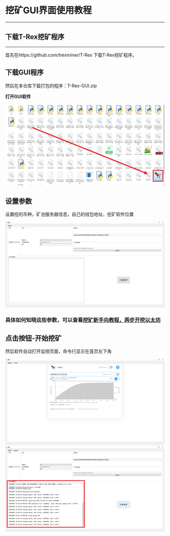 # 挖矿GUI界面使用教程
-------------------
## 下载T-Rex挖矿程序

-------------------------------------------------------
首先在https://github.com/trexminer/T-Rex 下载T-Rex挖矿程序。

## 下载GUI程序

然后在本仓库下载打包的程序：T-Rex-GUI.zip

**打开GUI软件**

![](./image/Snipaste_2021-03-01_21-09-24.png)

## 设置参数

设置挖的币种，矿池服务器信息，自己的钱包地址，挖矿软件位置

![](./image/Snipaste_2021-03-01_21-06-28.png)

### 具体如何知晓这些参数，可以查看[挖矿新手向教程，两步开挖以太坊](https://www.bilibili.com/video/BV1GN41197iy?p=2)

## 点击按钮-开始挖矿

然后软件自动打开监控页面，命令行显示在首页左下角

![](./image/Snipaste_2021-03-01_21-07-23.png)
![](./image/Snipaste_2021-03-01_21-07-41.png)




